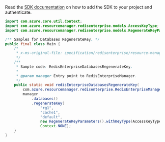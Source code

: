 Read the [SDK documentation](https://github.com/Azure/azure-sdk-for-java/blob/azure-resourcemanager-redisenterprise_1.1.0-beta.1/sdk/redisenterprise/azure-resourcemanager-redisenterprise/README.md) on how to add the SDK to your project and authenticate.

```java
import com.azure.core.util.Context;
import com.azure.resourcemanager.redisenterprise.models.AccessKeyType;
import com.azure.resourcemanager.redisenterprise.models.RegenerateKeyParameters;

/** Samples for Databases RegenerateKey. */
public final class Main {
    /*
     * x-ms-original-file: specification/redisenterprise/resource-manager/Microsoft.Cache/stable/2022-01-01/examples/RedisEnterpriseDatabasesRegenerateKey.json
     */
    /**
     * Sample code: RedisEnterpriseDatabasesRegenerateKey.
     *
     * @param manager Entry point to RedisEnterpriseManager.
     */
    public static void redisEnterpriseDatabasesRegenerateKey(
        com.azure.resourcemanager.redisenterprise.RedisEnterpriseManager manager) {
        manager
            .databases()
            .regenerateKey(
                "rg1",
                "cache1",
                "default",
                new RegenerateKeyParameters().withKeyType(AccessKeyType.PRIMARY),
                Context.NONE);
    }
}
```
